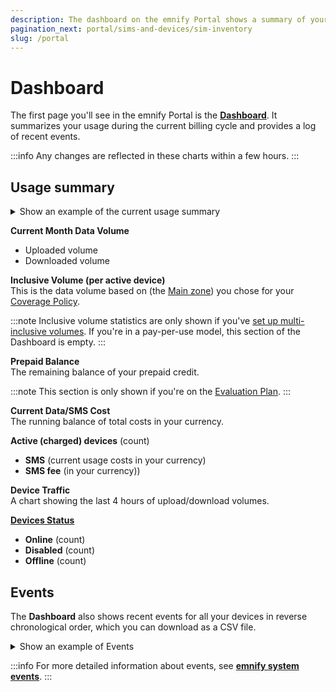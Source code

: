 ```yaml
---
description: The dashboard on the emnify Portal shows a summary of your usage for the current billing cycle
pagination_next: portal/sims-and-devices/sim-inventory
slug: /portal
---
```


# Dashboard

The first page you'll see in the emnify Portal is the [**Dashboard**](https://portal.emnify.com/).
It summarizes your usage during the current billing cycle and provides a log of recent events. 

:::info
Any changes are reflected in these charts within a few hours.
:::

## Usage summary 

<details className="custom-details-example">
  <summary>Show an example of the current usage summary</summary>
  <img
    src={require('./assets/dashboard-usage.png').default}
    style={{width:695}}
    alt=""
  />
</details>

**Current Month Data Volume**
  - Uploaded volume
  - Downloaded volume

**Inclusive Volume (per active device)**  
This is the data volume based on (the [Main zone](/portal/device-policies#zones)) you chose for your [Coverage Policy](/portal/device-policies#coverage-policies).

:::note
Inclusive volume statistics are only shown if you've [set up multi-inclusive volumes](/how-tos/multi-inclusive-volumes).
If you're in a pay-per-use model, this section of the Dashboard is empty.
:::

**Prepaid Balance**  
The remaining balance of your prepaid credit.

:::note
This section is only shown if you're on the [Evaluation Plan](/quickstart#emnifys-evaluation-plan).
:::

**Current Data/SMS Cost**  
The running balance of total costs in your currency.

**Active (charged) devices** (count)
  - **SMS** (current usage costs in your currency)
  - **SMS fee** (in your currency))

**Device Traffic**  
A chart showing the last 4 hours of upload/download volumes.

[**Devices Status**](/glossary#endpoint-status)
  - **Online** (count)
  - **Disabled** (count)
  - **Offline** (count)

## Events

The **Dashboard** also shows recent events for all your devices in reverse chronological order, which you can download as a CSV file.

<details className="custom-details-example">
  <summary>Show an example of Events</summary>
  <img
    src={require('./assets/dashboard-events.png').default}
    alt=""
  />
</details>

:::info
For more detailed information about events, see [**emnify system events**](/system-events).
:::
